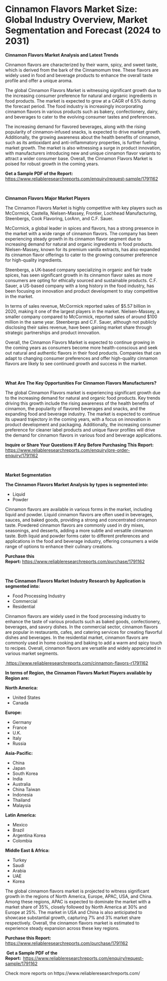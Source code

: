 <p><h1>Cinnamon Flavors Market Size: Global Industry Overview, Market Segmentation and Forecast (2024 to 2031)</h1></p><p><strong>Cinnamon Flavors Market Analysis and Latest Trends</strong></p>
<p><p>Cinnamon flavors are characterized by their warm, spicy, and sweet taste, which is derived from the bark of the Cinnamomum tree. These flavors are widely used in food and beverage products to enhance the overall taste profile and offer a unique aroma.</p><p>The global Cinnamon Flavors Market is witnessing significant growth due to the increasing consumer preference for natural and organic ingredients in food products. The market is expected to grow at a CAGR of 6.5% during the forecast period. The food industry is increasingly incorporating cinnamon flavors in various products such as bakery, confectionery, dairy, and beverages to cater to the evolving consumer tastes and preferences.</p><p>The increasing demand for flavored beverages, along with the rising popularity of cinnamon-infused snacks, is expected to drive market growth. Additionally, the growing awareness about the health benefits of cinnamon, such as its antioxidant and anti-inflammatory properties, is further fueling market growth. The market is also witnessing a surge in product innovation, with manufacturers introducing new and unique cinnamon flavor variants to attract a wider consumer base. Overall, the Cinnamon Flavors Market is poised for robust growth in the coming years.</p></p>
<p><strong>Get a Sample PDF of the Report:&nbsp;</strong> <a href="https://www.reliableresearchreports.com/enquiry/request-sample/1791162">https://www.reliableresearchreports.com/enquiry/request-sample/1791162</a></p>
<p>&nbsp;</p>
<p><strong>Cinnamon Flavors Major Market Players</strong></p>
<p><p>The Cinnamon Flavors Market is highly competitive with key players such as McCormick, Castella, Nielsen-Massey, Frontier, Lochhead Manufacturing, Steenbergs, Cook Flavoring, LorAnn, and C.F. Sauer. </p><p>McCormick, a global leader in spices and flavors, has a strong presence in the market with a wide range of cinnamon flavors. The company has been experiencing steady growth in its cinnamon flavor segment due to increasing demand for natural and organic ingredients in food products. Nielsen-Massey, known for its premium vanilla extracts, has also expanded its cinnamon flavor offerings to cater to the growing consumer preference for high-quality ingredients. </p><p>Steenbergs, a UK-based company specializing in organic and fair trade spices, has seen significant growth in its cinnamon flavor sales as more consumers are opting for ethically sourced and sustainable products. C.F. Sauer, a US-based company with a long history in the food industry, has been focusing on innovation and product development to stay competitive in the market.</p><p>In terms of sales revenue, McCormick reported sales of $5.57 billion in 2020, making it one of the largest players in the market. Nielsen-Massey, a smaller company compared to McCormick, reported sales of around $100 million in the same year. Steenbergs and C.F. Sauer, although not publicly disclosing their sales revenue, have been gaining market share through strategic partnerships and product innovation.</p><p>Overall, the Cinnamon Flavors Market is expected to continue growing in the coming years as consumers become more health-conscious and seek out natural and authentic flavors in their food products. Companies that can adapt to changing consumer preferences and offer high-quality cinnamon flavors are likely to see continued growth and success in the market.</p></p>
<p>&nbsp;</p>
<p><strong>What Are The Key Opportunities For Cinnamon Flavors Manufacturers?</strong></p>
<p><p>The global Cinnamon Flavors market is experiencing significant growth due to the increasing demand for natural and organic food products. Key trends driving this growth include the rising awareness of the health benefits of cinnamon, the popularity of flavored beverages and snacks, and the expanding food and beverage industry. The market is expected to continue its upward trajectory in the coming years, with a focus on innovation in product development and packaging. Additionally, the increasing consumer preference for cleaner label products and unique flavor profiles will drive the demand for cinnamon flavors in various food and beverage applications.</p></p>
<p><strong>Inquire or Share Your Questions If Any Before Purchasing This Report:</strong> <a href="https://www.reliableresearchreports.com/enquiry/pre-order-enquiry/1791162">https://www.reliableresearchreports.com/enquiry/pre-order-enquiry/1791162</a></p>
<p>&nbsp;</p>
<p><strong>Market Segmentation</strong></p>
<p><strong>The Cinnamon Flavors Market Analysis by types is segmented into:</strong></p>
<p><ul><li>Liquid</li><li>Powder</li></ul></p>
<p><p>Cinnamon flavors are available in various forms in the market, including liquid and powder. Liquid cinnamon flavors are often used in beverages, sauces, and baked goods, providing a strong and concentrated cinnamon taste. Powdered cinnamon flavors are commonly used in dry mixes, seasonings, and desserts, adding a more subtle and versatile cinnamon taste. Both liquid and powder forms cater to different preferences and applications in the food and beverage industry, offering consumers a wide range of options to enhance their culinary creations.</p></p>
<p><strong>Purchase this Report:&nbsp;</strong><a href="https://www.reliableresearchreports.com/purchase/1791162">https://www.reliableresearchreports.com/purchase/1791162</a></p>
<p>&nbsp;</p>
<p><strong>The Cinnamon Flavors Market Industry Research by Application is segmented into:</strong></p>
<p><ul><li>Food Processing Industry</li><li>Commercial</li><li>Residential</li></ul></p>
<p><p>Cinnamon flavors are widely used in the food processing industry to enhance the taste of various products such as baked goods, confectionery, beverages, and savory dishes. In the commercial sector, cinnamon flavors are popular in restaurants, cafes, and catering services for creating flavorful dishes and beverages. In the residential market, cinnamon flavors are commonly used in home cooking and baking to add a warm and spicy touch to recipes. Overall, cinnamon flavors are versatile and widely appreciated in various market segments.</p></p>
<p><a href="https://www.reliableresearchreports.com/cinnamon-flavors-r1791162">&nbsp;https://www.reliableresearchreports.com/cinnamon-flavors-r1791162</a></p>
<p><strong>In terms of Region, the Cinnamon Flavors Market Players available by Region are:</strong></p>
<p>
    <p> <strong> North America: </strong>
        <ul>
            <li>United States</li>
            <li>Canada</li>
        </ul>
        </p> 
    <p> <strong> Europe: </strong>
        <ul>
            <li>Germany</li>
            <li>France</li>
            <li>U.K.</li>
            <li>Italy</li>
            <li>Russia</li>
        </ul>
        </p> 
    <p> <strong> Asia-Pacific: </strong>
        <ul>
            <li>China</li>
            <li>Japan</li>
            <li>South Korea</li>
            <li>India</li>
            <li>Australia</li>
            <li>China Taiwan</li>
            <li>Indonesia</li>
            <li>Thailand</li>
            <li>Malaysia</li>
        </ul>
        </p> 
    <p> <strong> Latin America: </strong>
        <ul>
            <li>Mexico</li>
            <li>Brazil</li>
            <li>Argentina Korea</li>
            <li>Colombia</li>
        </ul>
        </p> 
    <p> <strong> Middle East & Africa: </strong>
        <ul>
            <li>Turkey</li>
            <li>Saudi</li>
            <li>Arabia</li>
            <li>UAE</li>
            <li>Korea</li>
        </ul>
    </p>
    </p>
<p><p>The global cinnamon flavors market is projected to witness significant growth in the regions of North America, Europe, APAC, USA, and China. Among these regions, APAC is expected to dominate the market with a market share of 35%, closely followed by North America at 30% and Europe at 25%. The market in USA and China is also anticipated to showcase substantial growth, capturing 7% and 3% market share respectively. Overall, the cinnamon flavors market is estimated to experience steady expansion across these key regions.</p></p>
<p><strong>Purchase this Report: </strong><a href="https://www.reliableresearchreports.com/purchase/1791162">https://www.reliableresearchreports.com/purchase/1791162</a></p>
<p>&nbsp;<strong>Get a Sample PDF of the Report:&nbsp;&nbsp;</strong><a href="https://www.reliableresearchreports.com/enquiry/request-sample/1791162">https://www.reliableresearchreports.com/enquiry/request-sample/1791162</a></p>
<p><strong></strong></p>
<p>Check more reports on https://www.reliableresearchreports.com/</p>